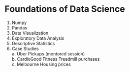 # Foundations of Data Science

1. Numpy
2. Pandas
3. Data Visualization
4. Exploratory Data Analysis
5. Descriptive Statistics
6. Case Studies   
	a. Uber Pickups (mentored session)    
	b. CardioGood Fitness Treadmill purchases    
	c. Melbourne Housing prices    


